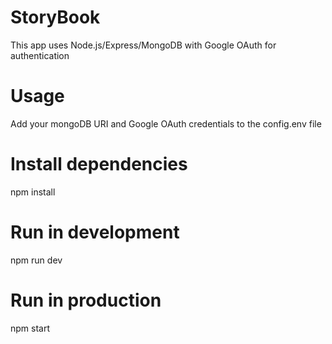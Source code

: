 # StoryBook
This app uses Node.js/Express/MongoDB with Google OAuth for authentication

# Usage
Add your mongoDB URI and Google OAuth credentials to the config.env file

# Install dependencies
npm install

# Run in development
npm run dev

# Run in production
npm start

<!-- test -->
